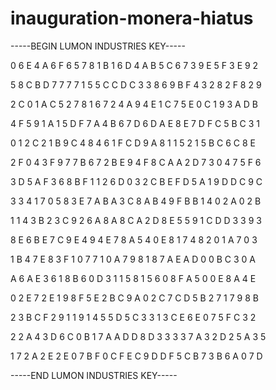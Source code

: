 # inauguration-monera-hiatus

-----BEGIN LUMON INDUSTRIES KEY-----

0 6 E 4 A 6 F 6 5 7 8 1 B 1 6 D 4 A B 5 C 6 7 3 9 E 5 F 3 E 9 2

5 8 C B D 7 7 7 7 1 5 5 C C D C 3 3 8 6 9 B F 4 3 2 8 2 F 8 2 9

2 C 0 1 A C 5 2 7 8 1 6 7 2 4 A 9 4 E 1 C 7 5 E 0 C 1 9 3 A D B

4 F 5 9 1 A 1 5 D F 7 A 4 B 6 7 D 6 D A E 8 E 7 D F C 5 B C 3 1

0 1 2 C 2 1 B 9 C 4 8 4 6 1 F C D 9 A 8 1 1 5 2 1 5 B C 6 C 8 E

2 F 0 4 3 F 9 7 7 B 6 7 2 B E 9 4 F 8 C A A 2 D 7 3 0 4 7 5 F 6

3 D 5 A F 3 6 8 B F 1 1 2 6 D 0 3 2 C B E F D 5 A 1 9 D D C 9 C

3 3 4 1 7 0 5 8 3 E 7 A B A 3 C 8 A B 4 9 F B B 1 4 0 2 A 0 2 B

1 1 4 3 B 2 3 C 9 2 6 A 8 A 8 C A 2 D 8 E 5 5 9 1 C D D 3 3 9 3

8 E 6 B E 7 C 9 E 4 9 4 E 7 8 A 5 4 0 E 8 1 7 4 8 2 0 1 A 7 0 3

1 B 4 7 E 8 3 F 1 0 7 7 1 0 A 7 9 8 1 8 7 A E A D 0 0 B C 3 0 A

A 6 A E 3 6 1 8 B 6 0 D 3 1 1 5 8 1 5 6 0 8 F A 5 0 0 E 8 A 4 E

0 2 E 7 2 E 1 9 8 F 5 E 2 B C 9 A 0 2 C 7 C D 5 B 2 7 1 7 9 8 B

2 3 B C F 2 9 1 1 9 1 4 5 5 D 5 C 3 3 1 3 C E 6 E 0 7 5 F C 3 2

2 2 A 4 3 D 6 C 0 B 1 7 A A D D 8 D 3 3 3 3 7 A 3 2 D 2 5 A 3 5

1 7 2 A 2 E 2 E 0 7 B F 0 C F E C 9 D D F 5 C B 7 3 B 6 A 0 7 D

-----END LUMON INDUSTRIES KEY-----
